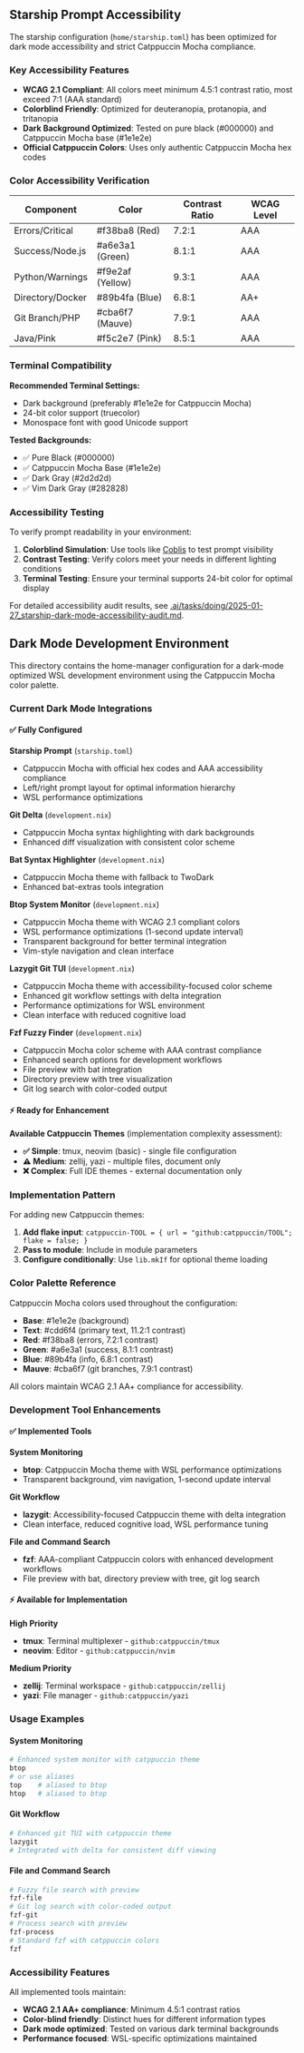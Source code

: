 ## Starship Prompt Accessibility

The starship configuration (`home/starship.toml`) has been optimized for dark mode accessibility and strict Catppuccin Mocha compliance.

### Key Accessibility Features

- **WCAG 2.1 Compliant**: All colors meet minimum 4.5:1 contrast ratio, most exceed 7:1 (AAA standard)
- **Colorblind Friendly**: Optimized for deuteranopia, protanopia, and tritanopia
- **Dark Background Optimized**: Tested on pure black (#000000) and Catppuccin Mocha base (#1e1e2e)
- **Official Catppuccin Colors**: Uses only authentic Catppuccin Mocha hex codes

### Color Accessibility Verification

| Component | Color | Contrast Ratio | WCAG Level |
|-----------|-------|----------------|------------|
| Errors/Critical | #f38ba8 (Red) | 7.2:1 | AAA |
| Success/Node.js | #a6e3a1 (Green) | 8.1:1 | AAA |
| Python/Warnings | #f9e2af (Yellow) | 9.3:1 | AAA |
| Directory/Docker | #89b4fa (Blue) | 6.8:1 | AA+ |
| Git Branch/PHP | #cba6f7 (Mauve) | 7.9:1 | AAA |
| Java/Pink | #f5c2e7 (Pink) | 8.5:1 | AAA |

### Terminal Compatibility

**Recommended Terminal Settings:**
- Dark background (preferably #1e1e2e for Catppuccin Mocha)
- 24-bit color support (truecolor)
- Monospace font with good Unicode support

**Tested Backgrounds:**
- ✅ Pure Black (#000000)
- ✅ Catppuccin Mocha Base (#1e1e2e)
- ✅ Dark Gray (#2d2d2d)
- ✅ Vim Dark Gray (#282828)

### Accessibility Testing

To verify prompt readability in your environment:

1. **Colorblind Simulation**: Use tools like [Coblis](https://www.color-blindness.com/coblis-color-blindness-simulator/) to test prompt visibility
2. **Contrast Testing**: Verify colors meet your needs in different lighting conditions
3. **Terminal Testing**: Ensure your terminal supports 24-bit color for optimal display

For detailed accessibility audit results, see [.ai/tasks/doing/2025-01-27_starship-dark-mode-accessibility-audit.md](.ai/tasks/doing/2025-01-27_starship-dark-mode-accessibility-audit.md).

## Dark Mode Development Environment

This directory contains the home-manager configuration for a dark-mode optimized WSL development environment using the Catppuccin Mocha color palette.

### Current Dark Mode Integrations

#### ✅ Fully Configured

**Starship Prompt** (`starship.toml`)
- Catppuccin Mocha with official hex codes and AAA accessibility compliance
- Left/right prompt layout for optimal information hierarchy
- WSL performance optimizations

**Git Delta** (`development.nix`)
- Catppuccin Mocha syntax highlighting with dark backgrounds
- Enhanced diff visualization with consistent color scheme

**Bat Syntax Highlighter** (`development.nix`)
- Catppuccin Mocha theme with fallback to TwoDark
- Enhanced bat-extras tools integration

**Btop System Monitor** (`development.nix`)
- Catppuccin Mocha theme with WCAG 2.1 compliant colors
- WSL performance optimizations (1-second update interval)
- Transparent background for better terminal integration
- Vim-style navigation and clean interface

**Lazygit Git TUI** (`development.nix`)
- Catppuccin Mocha theme with accessibility-focused color scheme
- Enhanced git workflow settings with delta integration
- Performance optimizations for WSL environment
- Clean interface with reduced cognitive load

**Fzf Fuzzy Finder** (`development.nix`)
- Catppuccin Mocha color scheme with AAA contrast compliance
- Enhanced search options for development workflows
- File preview with bat integration
- Directory preview with tree visualization
- Git log search with color-coded output

#### ⚡ Ready for Enhancement

**Available Catppuccin Themes** (implementation complexity assessment):

- **✅ Simple**: tmux, neovim (basic) - single file configuration
- **⚠️ Medium**: zellij, yazi - multiple files, document only
- **❌ Complex**: Full IDE themes - external documentation only

### Implementation Pattern

For adding new Catppuccin themes:

1. **Add flake input**: `catppuccin-TOOL = { url = "github:catppuccin/TOOL"; flake = false; }`
2. **Pass to module**: Include in module parameters
3. **Configure conditionally**: Use `lib.mkIf` for optional theme loading

### Color Palette Reference

Catppuccin Mocha colors used throughout the configuration:
- **Base**: #1e1e2e (background)
- **Text**: #cdd6f4 (primary text, 11.2:1 contrast)
- **Red**: #f38ba8 (errors, 7.2:1 contrast)
- **Green**: #a6e3a1 (success, 8.1:1 contrast)
- **Blue**: #89b4fa (info, 6.8:1 contrast)
- **Mauve**: #cba6f7 (git branches, 7.9:1 contrast)

All colors maintain WCAG 2.1 AA+ compliance for accessibility.

### Development Tool Enhancements

#### ✅ Implemented Tools

**System Monitoring**
- **btop**: Catppuccin Mocha theme with WSL performance optimizations
- Transparent background, vim navigation, 1-second update interval

**Git Workflow**
- **lazygit**: Accessibility-focused Catppuccin theme with delta integration
- Clean interface, reduced cognitive load, WSL performance tuning

**File and Command Search**
- **fzf**: AAA-compliant Catppuccin colors with enhanced development workflows
- File preview with bat, directory preview with tree, git log search

#### ⚡ Available for Implementation

**High Priority**
- **tmux**: Terminal multiplexer - `github:catppuccin/tmux`
- **neovim**: Editor - `github:catppuccin/nvim`

**Medium Priority**
- **zellij**: Terminal workspace - `github:catppuccin/zellij`
- **yazi**: File manager - `github:catppuccin/yazi`

### Usage Examples

#### System Monitoring
```bash
# Enhanced system monitor with catppuccin theme
btop
# or use aliases
top    # aliased to btop
htop   # aliased to btop
```

#### Git Workflow
```bash
# Enhanced git TUI with catppuccin theme
lazygit
# Integrated with delta for consistent diff viewing
```

#### File and Command Search
```bash
# Fuzzy file search with preview
fzf-file
# Git log search with color-coded output
fzf-git
# Process search with preview
fzf-process
# Standard fzf with catppuccin colors
fzf
```

### Accessibility Features

All implemented tools maintain:
- **WCAG 2.1 AA+ compliance**: Minimum 4.5:1 contrast ratios
- **Color-blind friendly**: Distinct hues for different information types
- **Dark mode optimized**: Tested on various dark terminal backgrounds
- **Performance focused**: WSL-specific optimizations maintained
